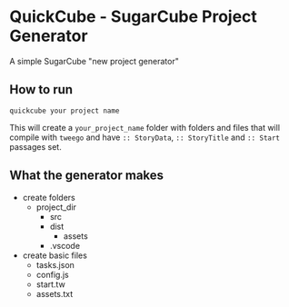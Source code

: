 # QuickCube - SugarCube Project Generator
A simple SugarCube "new project generator"

## How to run
```
quickcube your project name
```
This will create a `your_project_name` folder with folders and files that will compile with `tweego` and have `:: StoryData`, `:: StoryTitle` and `:: Start` passages set.

## What the generator makes
- create folders
    - project_dir
        - src
        - dist
            - assets
        - .vscode
- create basic files
    - tasks.json
    - config.js
    - start.tw
    - assets.txt